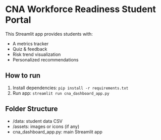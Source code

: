 
# CNA Workforce Readiness Student Portal

This Streamlit app provides students with:
- A metrics tracker
- Quiz & feedback
- Risk trend visualization
- Personalized recommendations

## How to run
1. Install dependencies: `pip install -r requirements.txt`
2. Run app: `streamlit run cna_dashboard_app.py`

## Folder Structure
- /data: student data CSV
- /assets: images or icons (if any)
- cna_dashboard_app.py: main Streamlit app
